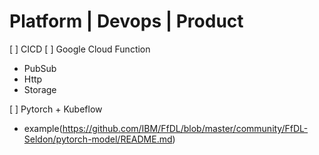 # Platform | Devops | Product

[ ] CICD
[ ] Google Cloud Function
 - PubSub
 - Http
 - Storage
 
[ ] Pytorch + Kubeflow
 - example(https://github.com/IBM/FfDL/blob/master/community/FfDL-Seldon/pytorch-model/README.md) 

